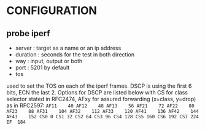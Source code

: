 CONFIGURATION
=============

probe iperf
-----------

* server : target as a name or an ip address
* duration : seconds for the test in both direction
* way : input, output or both
* port : 5201 by default
* tos

used to set the TOS on each of the iperf frames. DSCP is using the
first 6 bits, ECN the last 2. Options for DSCP are listed below with
CS for class selector stated in RFC2474, AFxy for assured forwarding
(x=class, y=drop) as in RFC2597:
``
AF11	40
AF12	48
AF13	56
AF21	72
AF22	80
AF23	88
AF31	104
AF32	112
AF33	120
AF41	136
AF42	144
AF43	152
CS0	0
CS1	32
CS2	64
CS3	96
CS4	128
CS5	160
CS6	192
CS7	224
EF	184
``
